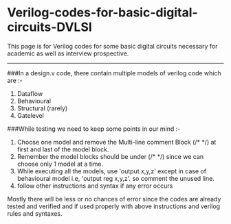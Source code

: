 # Verilog-codes-for-basic-digital-circuits-DVLSI
This page is for Verilog codes for some basic digital circuits necessary for academic as well as interview prospective.

---

###In a design.v code, there contain multiple models of verilog code which are :-
1. Dataflow
2. Behavioural
3. Structural (rarely)
4. Gatelevel

###While testing we need to keep some points in our mind :-
1. Choose one model and remove the Multi-line comment Block (/* */) at first and last of the model block.
2. Remember the model blocks should be under (/* */) since we can choose only 1 model at a time.
3. While executing all the models, use 'output x,y,z' except in case of behavioural model i.e, 'output reg x,y,z'. so comment the unused line.
4. follow other instructions and syntax if any error occurs

Mostly there will be less or no chances of error since the codes are already tested and verified and if used properly with above instructions and verilog rules and syntaxes.
